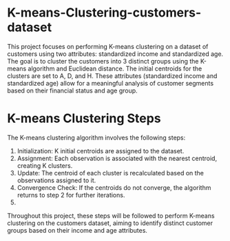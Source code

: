 # K-means-Clustering-customers-dataset

This project focuses on performing K-means clustering on a dataset of customers using two attributes: standardized income and standardized age. The goal is to cluster the customers into 3 distinct groups using the K-means algorithm and Euclidean distance. The initial centroids for the clusters are set to A, D, and H.
These attributes (standardized income and standardized age) allow for a meaningful analysis of customer segments based on their financial status and age group.

# K-means Clustering Steps
The K-means clustering algorithm involves the following steps:

1. Initialization: K initial centroids are assigned to the dataset.
2. Assignment: Each observation is associated with the nearest centroid, creating K clusters.
3. Update: The centroid of each cluster is recalculated based on the observations assigned to it.
4. Convergence Check: If the centroids do not converge, the algorithm returns to step 2 for further iterations.
5. 
Throughout this project, these steps will be followed to perform K-means clustering on the customers dataset, aiming to identify distinct customer groups based on their income and age attributes.
